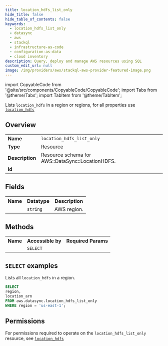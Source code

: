 ```yaml
---
title: location_hdfs_list_only
hide_title: false
hide_table_of_contents: false
keywords:
  - location_hdfs_list_only
  - datasync
  - aws
  - stackql
  - infrastructure-as-code
  - configuration-as-data
  - cloud inventory
description: Query, deploy and manage AWS resources using SQL
custom_edit_url: null
image: /img/providers/aws/stackql-aws-provider-featured-image.png
---
```


import CopyableCode from '@site/src/components/CopyableCode/CopyableCode';
import Tabs from '@theme/Tabs';
import TabItem from '@theme/TabItem';

Lists <code>location_hdfs</code> in a region or regions, for all properties use <a href="/providers/aws/serviceName/location_hdfs/"><code>location_hdfs</code></a>

## Overview
<table><tbody>
<tr><td><b>Name</b></td><td><code>location_hdfs_list_only</code></td></tr>
<tr><td><b>Type</b></td><td>Resource</td></tr>
<tr><td><b>Description</b></td><td>Resource schema for AWS::DataSync::LocationHDFS.</td></tr>
<tr><td><b>Id</b></td><td><CopyableCode code="aws.datasync.location_hdfs_list_only" /></td></tr>
</tbody></table>

## Fields
<table><tbody><tr><th>Name</th><th>Datatype</th><th>Description</th></tr><tr><td><CopyableCode code="region" /></td><td><code>string</code></td><td>AWS region.</td></tr>
</tbody></table>

## Methods

<table><tbody>
  <tr>
    <th>Name</th>
    <th>Accessible by</th>
    <th>Required Params</th>
  </tr>
  <tr>
    <td><CopyableCode code="list_resources" /></td>
    <td><code>SELECT</code></td>
    <td><CopyableCode code="region" /></td>
  </tr>
</tbody></table>

## `SELECT` examples
Lists all <code>location_hdfs</code> in a region.
```sql
SELECT
region,
location_arn
FROM aws.datasync.location_hdfs_list_only
WHERE region = 'us-east-1';
```


## Permissions

For permissions required to operate on the <code>location_hdfs_list_only</code> resource, see <a href="/providers/aws/datasync/location_hdfs/#permissions"><code>location_hdfs</code></a>

